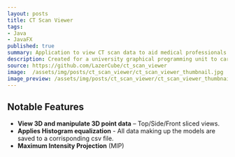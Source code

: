 ```yaml
---
layout: posts
title: CT Scan Viewer
tags:
- Java
- JavaFX
published: true
summary: Application to view CT scan data to aid medical professionals.
description: Created for a university graphical programming unit to carry out manipulations and to display an image from a CT Scan. Written in Java using JavaFx for the UI.
source: https://github.com/LazerCube/ct_scan_viewer
image:  /assets/img/posts/ct_scan_viewer/ct_scan_viewer_thumbnail.jpg
image_preview: /assets/img/posts/ct_scan_viewer/ct_scan_viewer_thumbnail_preview.jpg
---
```


## Notable Features

- **View 3D and manipulate 3D point data** – Top/Side/Front sliced views.
- **Applies Histogram equalization** - All data making up the models are saved to a corrisponding csv file.
- **Maximum Intensity Projection** (MIP)
